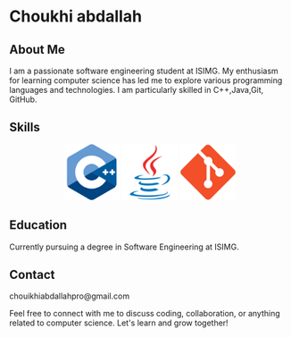 

  <h1>Choukhi abdallah</h1>

 

  <h2>About Me</h2>

  <p>
    I am a passionate software engineering student at ISIMG.
    My enthusiasm for learning computer science has led me to explore various programming languages and technologies.
    I am particularly skilled in C++,Java,Git, GitHub.
  </p>

  <h2>Skills</h2>

  
  <center>
  <div>
    <img src="https://raw.githubusercontent.com/devicons/devicon/master/icons/cplusplus/cplusplus-original.svg" alt="C++" width="100" height="100" >
    <img src="https://raw.githubusercontent.com/devicons/devicon/master/icons/java/java-original.svg" alt="Java" width="100" height="100">
    <img src="https://raw.githubusercontent.com/devicons/devicon/master/icons/git/git-original.svg" alt="Git" width="100" height="100">
  </div>
  </center>

  <h2>Education</h2>

  <p>
    Currently pursuing a degree in Software Engineering at ISIMG.
  </p>

  <h2>Contact</h2>

  <p>
    chouikhiabdallahpro@gmail.com
  </p>

  <p>
    Feel free to connect with me to discuss coding, collaboration, or anything related to computer science. Let's learn and grow together!
  </p>

